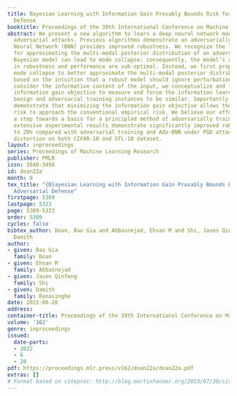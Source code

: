 ```yaml
---
title: Bayesian Learning with Information Gain Provably Bounds Risk for a Robust Adversarial
  Defense
booktitle: Proceedings of the 39th International Conference on Machine Learning
abstract: We present a new algorithm to learn a deep neural network model robust against
  adversarial attacks. Previous algorithms demonstrate an adversarially trained Bayesian
  Neural Network (BNN) provides improved robustness. We recognize the learning approach
  for approximating the multi-modal posterior distribution of an adversarially trained
  Bayesian model can lead to mode collapse; consequently, the model’s achievements
  in robustness and performance are sub-optimal. Instead, we first propose preventing
  mode collapse to better approximate the multi-modal posterior distribution. Second,
  based on the intuition that a robust model should ignore perturbations and only
  consider the informative content of the input, we conceptualize and formulate an
  information gain objective to measure and force the information learned from both
  benign and adversarial training instances to be similar. Importantly. we prove and
  demonstrate that minimizing the information gain objective allows the adversarial
  risk to approach the conventional empirical risk. We believe our efforts provide
  a step towards a basis for a principled method of adversarially training BNNs. Our
  extensive experimental results demonstrate significantly improved robustness up
  to 20% compared with adversarial training and Adv-BNN under PGD attacks with 0.035
  distortion on both CIFAR-10 and STL-10 dataset.
layout: inproceedings
series: Proceedings of Machine Learning Research
publisher: PMLR
issn: 2640-3498
id: doan22a
month: 0
tex_title: "{B}ayesian Learning with Information Gain Provably Bounds Risk for a Robust
  Adversarial Defense"
firstpage: 5309
lastpage: 5323
page: 5309-5323
order: 5309
cycles: false
bibtex_author: Doan, Bao Gia and Abbasnejad, Ehsan M and Shi, Javen Qinfeng and Ranashinghe,
  Damith
author:
- given: Bao Gia
  family: Doan
- given: Ehsan M
  family: Abbasnejad
- given: Javen Qinfeng
  family: Shi
- given: Damith
  family: Ranasinghe
date: 2022-06-28
address:
container-title: Proceedings of the 39th International Conference on Machine Learning
volume: '162'
genre: inproceedings
issued:
  date-parts:
  - 2022
  - 6
  - 28
pdf: https://proceedings.mlr.press/v162/doan22a/doan22a.pdf
extras: []
# Format based on citeproc: http://blog.martinfenner.org/2013/07/30/citeproc-yaml-for-bibliographies/
---
```

